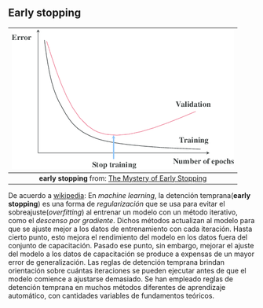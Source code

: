 ## Early stopping

<center>

|![earlyStopping.png](earlyStopping.png "early stopping")|
|:--:|
| **early stopping** from: [The Mystery of Early Stopping](http://fouryears.eu/2017/12/06/the-mystery-of-early-stopping/)|

</center>

De acuerdo a [wikipedia](https://en.wikipedia.org/wiki/Early_stopping): En *machine learning*, la detención temprana(**early stopping**) es una forma de *regularización* que se usa para evitar el sobreajuste(*overfitting*) al entrenar un modelo con un método iterativo, como el *descenso por gradiente*. Dichos métodos actualizan al modelo para que se ajuste mejor a los datos de entrenamiento con cada iteración. Hasta cierto punto, esto mejora el rendimiento del modelo en los datos fuera del conjunto de capacitación. Pasado ese punto, sin embargo, mejorar el ajuste del modelo a los datos de capacitación se produce a expensas de un mayor error de generalización. Las reglas de detención temprana brindan orientación sobre cuántas iteraciones se pueden ejecutar antes de que el modelo comience a ajustarse demasiado. Se han empleado reglas de detención temprana en muchos métodos diferentes de aprendizaje automático, con cantidades variables de fundamentos teóricos.
